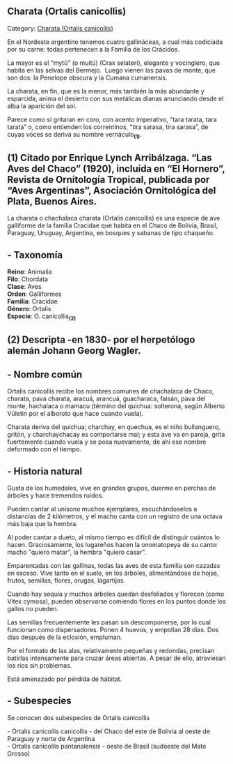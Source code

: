 ## Charata (Ortalis canicollis)

Category: [Charata (Ortalis canicollis)](http://descubrircorrientes.com.ar/2012/index.php/3338-geografia/7-zoogeografia/aves/charata-ortalis-canicollis)

En el Nordeste argentino tenemos cuatro gallináceas, a cual más codiciada por su carne: todas pertenecen a la Familia de los Crácidos.

La mayor es el “mytũ” (o muitú) (Crax selateri), elegante y vocinglero, que habita en las selvas del Bermejo.  Luego vienen las pavas de monte, que son dos: la Penelope obscura y la Cumana cumanensis.

La charata, en fin, que es la menor, más también la más abundante y esparcida, anima el desierto con sus metálicas dianas anunciando desde el alba la aparición del sol.

Parece como si gritaran en coro, con acento imperativo, “tara tarata, tara tarata” o, como entienden los correntinos, “tira sarasa, tira sarasa”, de cuyas voces se deriva su nombre vernáculo<sub><strong>(1)</strong></sub>.

## **(1)** Citado por Enrique Lynch Arribálzaga. “Las Aves del Chaco” (1920), incluida en “El Hornero”, Revista de Ornitología Tropical, publicada por “Aves Argentinas”, Asociación Ornitológica del Plata, Buenos Aires.

La charata o chachalaca charata (Ortalis canicollis) es una especie de ave galliforme de la familia Cracidae que habita en el Chaco de Bolivia, Brasil, Paraguay, Uruguay, Argentina, en bosques y sabanas de tipo chaqueño.

## **\- Taxonomía**

**Reino**: Animalia  
**Filo**: Chordata  
**Clase**: Aves  
**Orden**: Galliformes  
**Familia**: Cracidae  
**Género**: Ortalis  
**Especie**: O. canicollis<sub><strong>(2)</strong></sub>

## **(2)** Descripta -en 1830- por el herpetólogo alemán Johann Georg Wagler.

## **\- Nombre común**

Ortalis canicollis recibe los nombres comunes de chachalaca de Chaco, charata, pava charata, aracuá, arancuá, guacharaca, faisán, pava del monte, hachalaca o mamacu (término del quichua: solterona, según Alberto Vúletin por el alboroto que hace cuando vuela).

Charata deriva del quichua; charchay, en quechua, es el niño bullanguero, gritón, y charchaychacay es comportarse mal; y esta ave va en pareja, grita fuertemente cuando vuela y se posa nuevamente, de ahí ese nombre deformado con el tiempo.

## **\- Historia natural**

Gusta de los humedales, vive en grandes grupos, duerme en perchas de árboles y hace tremendos ruidos.

Pueden cantar al unísono muchos ejemplares, escuchándoselos a distancias de 2 kilómetros, y el macho canta con un registro de una octava más baja que la hembra.

Al poder cantar a dueto, al mismo tiempo es difícil de distinguir cuántos lo hacen. Graciosamente, los lugareños hacen la onomatopeya de su canto: macho "quiero matar", la hembra "quiero casar".

Emparentadas con las gallinas, todas las aves de esta familia son cazadas en exceso. Vive tanto en el suelo, en los árboles, alimentándose de hojas, frutos, semillas, flores, orugas, lagartijas.

Cuando hay sequía y muchos árboles quedan desfoliados y florecen (como Vitex cymosa), pueden observarse comiendo flores en los puntos donde los gallos no pueden.

Las semillas frecuentemente les pasan sin descomponerse, por lo cual funcionan como dispersadores. Ponen 4 huevos, y empollan 28 días. Dos días después de la eclosión, empluman.

Por el formato de las alas, relativamente pequeñas y redondas, precisan batirlas intensamente para cruzar áreas abiertas. A pesar de ello, atraviesan los ríos sin problemas.

Está amenazado por pérdida de hábitat.

## **\- Subespecies**

Se conocen dos subespecies de Ortalis canicollis

\- Ortalis canicollis canicollis - del Chaco del este de Bolivia al oeste de Paraguay y norte de Argentina  
\- Ortalis canicollis pantanalensis - oeste de Brasil (sudoeste del Mato Grosso)